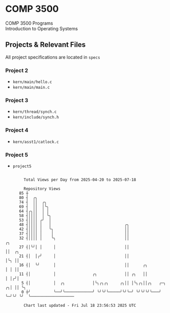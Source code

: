 # COMP 3500
COMP 3500 Programs  
Introduction to Operating Systems  
## Projects & Relevant Files
All project specifications are located in `specs`
### Project 2
- `kern/main/hello.c`
- `kern/main/main.c`
### Project 3
- `kern/thread/synch.c`
- `kern/include/synch.h`
### Project 4
- `kern/asst1/catlock.c`
### Project 5
- `project5`

```

        Total Views per Day from 2025-04-20 to 2025-07-18

        Repository Views
      85 ┼
      80 ┤  ╭╮
      74 ┤  ││  ╭╮
      69 ┤  ││  │╰╮
      64 ┤╭╮││  │ │
      58 ┤││││  │ ╰╮
      53 ┤││││ ╭╯  │
      48 ┤││││ │   │                                ╭╮
      42 ┤││││ │   ╰╮                               ││
      37 ┤││││ │    │                               ││
      32 ┤││││ │    ╰╮                              ││                   ╭╮
      27 ┤│╰╯│ │     │                              ││                   ││  ╭╮
      21 ┤│  │╭╯     │                              ││                   │╰╮ ││
      16 ┤│  ╰╯      │                              ││      ╭╮           │ │ ││
      11 ┤│          │                ╭╮            ││ ╭╮   ││           │ │╭╯│
       5 ┤│          │  ╭╮            │╰╮╭╮╭╮     ╭╮││ │╰╮╭╮││╭╮   ╭─╮ ╭╮│ ││ ╰╮
       0 ┼╯          ╰──╯╰────────────╯ ╰╯╰╯╰─────╯╰╯╰─╯ ╰╯╰╯╰╯╰───╯ ╰─╯╰╯ ╰╯  ╰───────────────────

        Chart last updated - Fri Jul 18 23:56:53 2025 UTC
        
```
